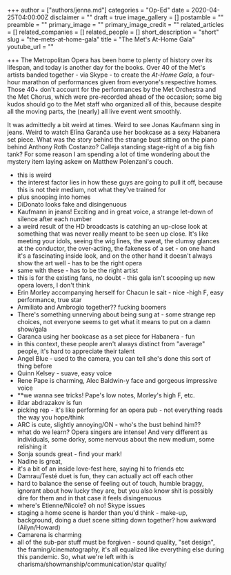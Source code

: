 +++
author = ["authors/jenna.md"]
categories = "Op-Ed"
date = 2020-04-25T04:00:00Z
disclaimer = ""
draft = true
image_gallery = []
postamble = ""
preamble = ""
primary_image = ""
primary_image_credit = ""
related_articles = []
related_companies = []
related_people = []
short_description = "short"
slug = "the-mets-at-home-gala"
title = "The Met's At-Home Gala"
youtube_url = ""

+++
The Metropolitan Opera has been home to plenty of history over its lifespan, and today is another day for the books. Over 40 of the Met's artists banded together - via Skype - to create the _At-Home Gala_, a four-hour marathon of performances given from everyone's respective homes. Those 40+ don't account for the performances by the Met Orchestra and the Met Chorus, which were pre-recorded ahead of the occasion; some big kudos should go to the Met staff who organized all of this, because despite all the moving parts, the (nearly) all live event went smoothly.

It was admittedly a bit weird at times. Weird to see Jonas Kaufmann sing in jeans. Weird to watch Elīna Garanča use her bookcase as a sexy Habanera set piece. What was the story behind the strange bust sitting on the piano behind Anthony Roth Costanzo? Calleja standing stage-right of a big fish tank? For some reason I am spending a lot of time wondering about the mystery item laying askew on Matthew Polenzani's couch.

* this is weird
* the interest factor lies in how these guys are going to pull it off, because this is not their medium, not what they've trained for
* plus snooping into homes
* DiDonato looks fake and disingenuous
* Kaufmann in jeans! Exciting and in great voice, a strange let-down of silence after each number
* a weird result of the HD broadcasts is catching an up-close look at something that was never really meant to be seen up close. It's like meeting your idols, seeing the wig lines, the sweat, the clumsy glances at the conductor, the over-acting, the fakeness of a set - on one hand it's a fascinating inside look, and on the other hand it doesn't always show the art well - has to be the right opera
* same with these - has to be the right artist
* this is for the existing fans, no doubt - this gala isn't scooping up new opera lovers, I don't think
* Erin Morley accompanying herself for Chacun le sait - nice -high F, easy performance, true star
* Armiliato and Ambrogio together?? fucking boomers
* There's something unnerving about being sung at - some strange rep choices, not everyone seems to get what it means to put on a damn show/gala
* Garanca using her bookcase as a set piece for Habanera - fun
* in this context, these people aren't always distinct from "average" people, it's hard to appreciate their talent
* Angel Blue - used to the camera, you can tell she's done this sort of thing before
* Quinn Kelsey - suave, easy voice
* Rene Pape is charming, Alec Baldwin-y face and gorgeous impressive voice
* **we wanna see tricks! Pape's low notes, Morley's high F, etc.
* ildar abdrazakov is fun
* picking rep - it's like performing for an opera pub - not everything reads the way you hope/think
* ARC is cute, slightly annoying/ON - who's the bust behind him??
* what do we learn? Opera singers are intense! And very different as individuals, some dorky, some nervous about the new medium, some relishing it
* Sonja sounds great - find your mark!
* Nadine is great, 
* it's a bit of an inside love-fest here, saying hi to friends etc
* Damrau/Testé duet is fun, they can actually act off each other
* hard to balance the sense of feeling out of touch, humble braggy, ignorant about how lucky they are, but you also know shit is possibly dire for them and in that case it feels disingenuous
* where's Etienne/Nicole? oh no! Skype issues
* staging a home scene is harder than you'd think - make-up, background, doing a duet scene sitting down together? how awkward (Ailyn/Howard)
* Camarena is charming
* all of the sub-par stuff must be forgiven - sound quality, "set design", the framing/cinematography, it's all equalized like everything else during this pandemic. So, what we're left with is charisma/showmanship/communication/star quality/